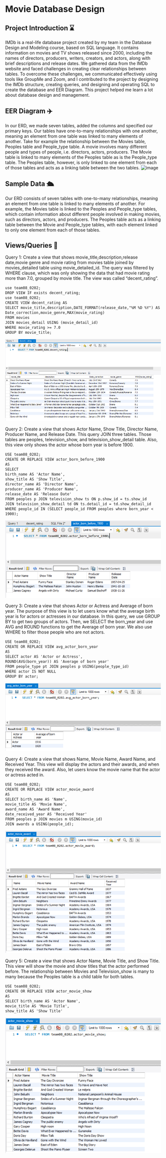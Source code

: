 # Movie Database Design

## Project Introduction :hourglass:
IMDb is a real-life database project created by my team in the Database Design and Modeling course, based on SQL language. It contains information on movies and TV shows released since 2000, including the names of directors, producers, writers, creators, and actors, along with brief descriptions and release dates. We gathered data from the IMDb website and faced challenges in creating clear relationships between tables. To overcome these challenges, we communicated effectively using tools like GroupMe and Zoom, and I contributed to the project by designing the IMDb structure, creating queries, and designing and operating SQL to create the database and EER Diagram. This project helped me learn a lot about database design and management.


## EER Diagram :airplane:
In our ERD, we made seven tables, added the columns and specified our primary keys. Our tables have one-to-many relationships with one another, meaning an element from one table was linked to many elements of another. Take for example the relationship between the Movies table, Peoples table and People_type table. A movie involves many different people and types of people, i.e. directors, actors, producers. The Movie table is linked to many elements of the Peoples table as is the People_type table. The Peoples table, however, is only linked to one element from each of those tables and acts as a linking table between the two tables.
![image](https://user-images.githubusercontent.com/73493858/222943889-aaed6790-42e3-467f-a57c-f71823c3932a.png)


## Sample Data :passenger_ship:
Our ERD consists of seven tables with one-to-many relationships, meaning an element from one table is linked to many elements of another. For example, the Movies table is linked to the Peoples and People_type tables, which contain information about different people involved in making movies, such as directors, actors, and producers. The Peoples table acts as a linking table between the Movie and People_type tables, with each element linked to only one element from each of those tables.

## Views/Queries :vertical_traffic_light:
Query 1:
Create a view that shows movie_title,description,release date,movie genre and movie rating from movies table joined by movies_detailed table using movie_detailed_id. The query was filtered by WHERE clause, which was only showing the data that had movie rating more than 7.0, grouped by movie title. The view was called “decent_rating”.

```
use team08_0202;
DROP VIEW IF exists decent_rating;
use team08_0202;
CREATE VIEW decent_rating AS
SELECT movie_title,description,DATE_FORMAT(release_date,"%M %D %Y") AS
Date_correction,movie_genre,MAX(movie_rating)
FROM movies
JOIN movies_detail USING (movie_detail_id)
WHERE movie_rating >= 7.0
GROUP BY movie_title;
```

![decent_rating](Q1.png)


Query 2:
Create a view that shows Actor Name, Show Title, Director Name, Producer Name,
and Release Date. This query JOIN three tables. Those tables are peoples, television_show, and television_show_detail table. Also, this view only shows the actor whose born year is before 1900.

```
USE team08_0202;
CREATE OR REPLACE VIEW actor_born_before_1900
AS
SELECT
birth_name AS 'Actor Name',
show_title AS 'Show Title',
director_name AS 'Director Name',
producer_name AS 'Producer Name',
release_date AS 'Release Date'
FROM peoples p JOIN television_show ts ON p.show_id = ts.show_id
JOIN television_show_detail td ON ts.detail_id = td.show_detail_id
WHERE people_id IN (SELECT people_id FROM peoples where born_year < 1900);
```

![actor_born_before_1900](Q2.png)

Query 3:
Create a view that shows Actor or Actress and Average of born year. The purpose of
this view is to let users know what the average birth year is for actors or actresses in our database. In this query, we use GROUP BY to get two groups of actors. Then, we SELECT the born_year and use AVG and ROUND functions to get the Average of born year. We also use WHERE to filter those people who are not actors.

```
USE team08_0202;
CREATE OR REPLACE VIEW avg_actor_born_year
AS
SELECT actor AS 'Actor or Actress',
ROUND(AVG(born_year)) AS 'Average of born year'
FROM people_type pt JOIN peoples p USING(people_type_id)
WHERE actor IS NOT NULL
GROUP BY actor;
```

![avg_actor_born_year](Q3.png)

Query 4:
Create a view that shows Name, Movie Name, Award Name, and Received Year. This view will display the actors and their awards, and when they received the award. Also, let users know the movie name that the actor or actress acted in.

```
USE team08_0202;
CREATE OR REPLACE VIEW actor_movie_award
AS
SELECT birth_name AS 'Name',
movie_title AS 'Movie Name',
award_name AS 'Award Name',
date_received_year AS 'Received Year'
FROM peoples p JOIN movies m USING(movie_id)
JOIN awards a USING(people_id);
```

![actor_movie_award](Q4.png)

Query 5:
Create a view that shows Actor Name, Movie Title, and Show Title. This view will show the movie and show titles that the actor performed before. The relationship between Movies and Television_show is many to many because the Peoples table is a child table for both tables.

```
USE team08_0202;
CREATE OR REPLACE VIEW actor_movie_show
AS
SELECT birth_name AS 'Actor Name',
movie_title AS 'Movie Title',
show_title AS 'Show Title'
```

![actor_movie_show](Q5.png)